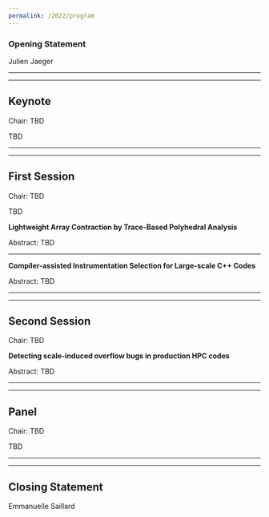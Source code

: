 ```yaml
---
permalink: /2022/program
---
```


<script type="text/javascript" src="/assets/js/timeconvert.js"></script>

### Opening Statement
<p>
<script>
    var d = new Date(Date.UTC(2022, 6, 2, 12, 0));
    var d2 = new Date(Date.UTC(2022, 6, 2, 12, 5));
    myDateTime(d, d2);
</script>
Julien Jaeger
</p>

---
---

## Keynote
<p>
<script>
    var d = new Date(Date.UTC(2022, 6, 2, 12, 5));
    var d2 = new Date(Date.UTC(2022, 6, 2, 13, 0));
    myDateTime(d, d2);
</script>
Chair: TBD
</p>

TBD

---
---

## First Session
<p>
<script>
    var d = new Date(Date.UTC(2022, 6, 2, 13, 0));
    var d2 = new Date(Date.UTC(2022, 6, 2, 14, 0));
    myDateTime(d, d2);
</script>
Chair: TBD
</p>

TBD

**Lightweight Array Contraction by Trace-Based Polyhedral Analysis**

Abstract: TBD

---

**Compiler-assisted Instrumentation Selection for Large-scale C++ Codes**

Abstract: TBD


---
---

## Second Session
<p>
<script>
    var d = new Date(Date.UTC(2022, 6, 2, 14, 30));
    var d2 = new Date(Date.UTC(2022, 6, 2, 15, 0));
    myDateTime(d, d2);
</script>
Chair: TBD
</p>

**Detecting scale-induced overflow bugs in production HPC codes**

Abstract: TBD

---
---

## Panel

<p>
<script>
    var d = new Date(Date.UTC(2022, 6, 2, 15, 0));
    var d2 = new Date(Date.UTC(2022, 6, 2, 16, 0));
    myDateTime(d, d2);
</script>
Chair: TBD
</p>

TBD

---
---

## Closing Statement
<p>
<script>
    var d = new Date(Date.UTC(2022, 6, 2, 16, 0));
    var d2 = new Date(Date.UTC(2022, 6, 2, 16, 5));
    myDateTime(d, d2);
</script>
Emmanuelle Saillard
</p>
